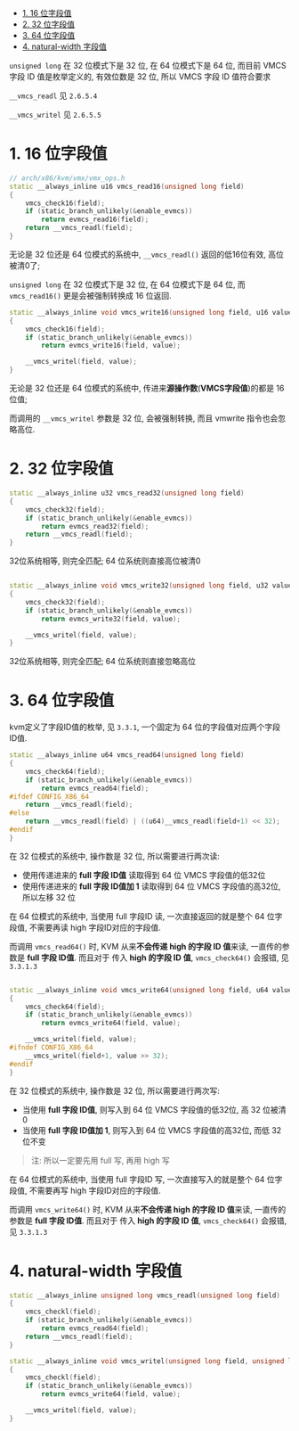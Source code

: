 
<!-- @import "[TOC]" {cmd="toc" depthFrom=1 depthTo=6 orderedList=false} -->

<!-- code_chunk_output -->

- [1. 16 位字段值](#1-16-位字段值)
- [2. 32 位字段值](#2-32-位字段值)
- [3. 64 位字段值](#3-64-位字段值)
- [4. natural-width 字段值](#4-natural-width-字段值)

<!-- /code_chunk_output -->

`unsigned long` 在 32 位模式下是 32 位, 在 64 位模式下是 64 位, 而目前 VMCS 字段 ID 值是枚举定义的, 有效位数是 32 位, 所以 VMCS 字段 ID 值符合要求

`__vmcs_readl` 见 `2.6.5.4`

`__vmcs_writel` 见 `2.6.5.5`

# 1. 16 位字段值

```cpp
// arch/x86/kvm/vmx/vmx_ops.h
static __always_inline u16 vmcs_read16(unsigned long field)
{
    vmcs_check16(field);
    if (static_branch_unlikely(&enable_evmcs))
        return evmcs_read16(field);
    return __vmcs_readl(field);
}
```

无论是 32 位还是 64 位模式的系统中, `__vmcs_readl()` 返回的低16位有效, 高位被清0了;

`unsigned long` 在 32 位模式下是 32 位, 在 64 位模式下是 64 位, 而 `vmcs_read16()` 更是会被强制转换成 16 位返回.

```cpp
static __always_inline void vmcs_write16(unsigned long field, u16 value)
{
    vmcs_check16(field);
    if (static_branch_unlikely(&enable_evmcs))
        return evmcs_write16(field, value);

    __vmcs_writel(field, value);
}
```

无论是 32 位还是 64 位模式的系统中, 传进来**源操作数**(**VMCS字段值**)的都是 16 位值; 

而调用的 `__vmcs_writel` 参数是 32 位, 会被强制转换, 而且 vmwrite 指令也会忽略高位.

# 2. 32 位字段值

```cpp
static __always_inline u32 vmcs_read32(unsigned long field)
{
    vmcs_check32(field);
    if (static_branch_unlikely(&enable_evmcs))
        return evmcs_read32(field);
    return __vmcs_readl(field);
}
```

32位系统相等, 则完全匹配; 64 位系统则直接高位被清0

```cpp

static __always_inline void vmcs_write32(unsigned long field, u32 value)
{
    vmcs_check32(field);
    if (static_branch_unlikely(&enable_evmcs))
        return evmcs_write32(field, value);

    __vmcs_writel(field, value);
}
```

32位系统相等, 则完全匹配; 64 位系统则直接忽略高位

# 3. 64 位字段值

kvm定义了字段ID值的枚举, 见 `3.3.1`, 一个固定为 64 位的字段值对应两个字段 ID值.

```cpp
static __always_inline u64 vmcs_read64(unsigned long field)
{
    vmcs_check64(field);
    if (static_branch_unlikely(&enable_evmcs))
        return evmcs_read64(field);
#ifdef CONFIG_X86_64
    return __vmcs_readl(field);
#else
    return __vmcs_readl(field) | ((u64)__vmcs_readl(field+1) << 32);
#endif
}
```

在 32 位模式的系统中, 操作数是 32 位, 所以需要进行两次读:

* 使用传递进来的 **full 字段 ID值** 读取得到 64 位 VMCS 字段值的低32位
* 使用传递进来的 **full 字段 ID值加 1** 读取得到 64 位 VMCS 字段值的高32位, 所以左移 32 位

在 64 位模式的系统中, 当使用 full 字段ID 读, 一次直接返回的就是整个 64 位字段值, 不需要再读 high 字段ID对应的字段值.

而调用 `vmcs_read64()` 时, KVM 从来**不会传递 high 的字段 ID 值**来读, 一直传的参数是 **full 字段 ID值**. 而且对于 传入 **high 的字段 ID 值**,  `vmcs_check64()` 会报错, 见 `3.3.1.3`

```cpp

static __always_inline void vmcs_write64(unsigned long field, u64 value)
{
    vmcs_check64(field);
    if (static_branch_unlikely(&enable_evmcs))
        return evmcs_write64(field, value);

    __vmcs_writel(field, value);
#ifndef CONFIG_X86_64
    __vmcs_writel(field+1, value >> 32);
#endif
}
```

在 32 位模式的系统中, 操作数是 32 位, 所以需要进行两次写:

* 当使用 **full 字段 ID值**, 则写入到 64 位 VMCS 字段值的低32位, 高 32 位被清 0
* 当使用 **full 字段 ID值加 1**, 则写入到 64 位 VMCS 字段值的高32位, 而低 32 位不变

>注: 所以一定要先用 full 写, 再用 high 写

在 64 位模式的系统中, 当使用 full 字段ID 写, 一次直接写入的就是整个 64 位字段值, 不需要再写 high 字段ID对应的字段值.

而调用 `vmcs_write64()` 时, KVM 从来**不会传递 high 的字段 ID 值**来读, 一直传的参数是 **full 字段 ID值**. 而且对于 传入 **high 的字段 ID 值**,  `vmcs_check64()` 会报错, 见 `3.3.1.3`

# 4. natural-width 字段值

```cpp
static __always_inline unsigned long vmcs_readl(unsigned long field)
{
    vmcs_checkl(field);
    if (static_branch_unlikely(&enable_evmcs))
        return evmcs_read64(field);
    return __vmcs_readl(field);
}
```


```cpp
static __always_inline void vmcs_writel(unsigned long field, unsigned long value)
{
    vmcs_checkl(field);
    if (static_branch_unlikely(&enable_evmcs))
        return evmcs_write64(field, value);

    __vmcs_writel(field, value);
}
```